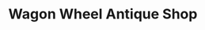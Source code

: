 ---
title: "Wagon Wheel Antique Shop"
url: /ellicott-city/wagon-wheel-antique-shop/
shop: Antiquitäten
---